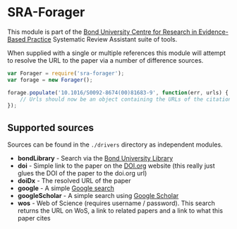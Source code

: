 SRA-Forager
===========
This module is part of the [Bond University Centre for Research in Evidence-Based Practice](https://github.com/CREBP) Systematic Review Assistant suite of tools.

When supplied with a single or multiple references this module will attempt to resolve the URL to the paper via a number of difference sources.


```javascript
var Forager = require('sra-forager');
var forage = new Forager();

forage.populate('10.1016/S0092-8674(00)81683-9', function(err, urls) {
	// Urls should now be an object containing the URLs of the citations from various databases
});
```


Supported sources
-----------------
Sources can be found in the `./drivers` directory as independent modules.

* **bondLibrary** - Search via the [Bond University Library](https://library.bond.edu.au)
* **doi** - Simple link to the paper on the [DOI.org](http://www.doi.org) website (this really just glues the DOI of the paper to the doi.org url)
* **doiDx** - The resolved URL of the paper
* **google** - A simple [Google search](https://google.com)
* **googleScholar** - A simple search using [Google Scholar](https://scholar.google.com)
* **wos** - Web of Science (requires username / password). This search returns the URL on WoS, a link to related papers and a link to what this paper cites

